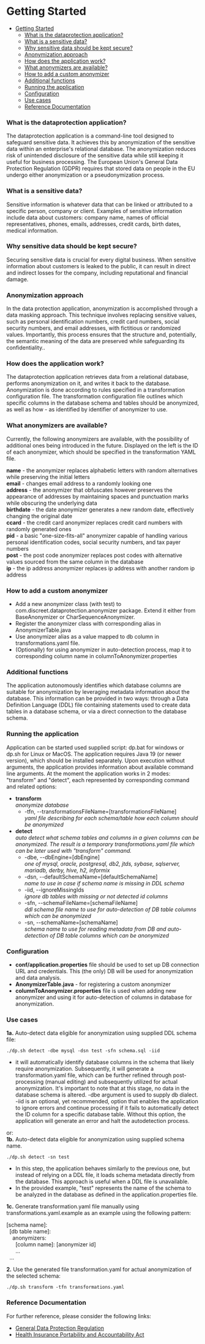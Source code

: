 # Getting Started

 <!-- TOC -->
* [Getting Started](#getting-started)
    * [What is the dataprotection application?](#what-is-the-dataprotection-application)
    * [What is a sensitive data?](#what-is-a-sensitive-data-)
    * [Why sensitive data should be kept secure?](#why-sensitive-data-should-be-kept-secure)
    * [Anonymization approach](#anonymization-approach)
    * [How does the application work?](#how-does-the-application-work)
    * [What anonymizers are available?](#what-anonymizers-are-available)
    * [How to add a custom anonymizer](#how-to-add-a-custom-anonymizer)
    * [Additional functions](#additional-functions)
    * [Running the application](#running-the-application)
    * [Configuration](#configuration)
    * [Use cases](#use-cases)
    * [Reference Documentation](#reference-documentation)
<!-- TOC -->

### What is the dataprotection application?

The dataprotection application is a command-line tool designed to safeguard sensitive data. 
It achieves this by anonymization of the sensitive data within an enterprise's relational database.
The anonymization reduces risk of unintended disclosure of the sensitive data while still keeping it useful for
business processing. The European Union's General Data Protection Regulation (GDPR) requires that stored data 
on people in the EU undergo either anonymization or a pseudonymization process.

### What is a sensitive data? 

Sensitive information is whatever data that can be linked or attributed to a specific person, company or client.
Examples of sensitive information include data about customers: company name, names of official representatives,
phones, emails, addresses, credit cards, birth dates, medical information.

### Why sensitive data should be kept secure?

Securing sensitive data is crucial for every digital business. 
When sensitive information about customers is leaked to the public, it can result in direct and indirect 
losses for the company, including reputational and financial damage.

### Anonymization approach

In the data protection application, anonymization is accomplished through a data masking approach.
This technique involves replacing sensitive values, such as personal identification numbers, credit card numbers, social security numbers, 
and email addresses, with fictitious or randomized values. 
Importantly, this process ensures that the structure and, potentially, the semantic meaning of the data are preserved while safeguarding its confidentiality..

### How does the application work?

The dataprotection application retrieves data from a relational database, performs anonymization on it, 
and writes it back to the database. 
Anonymization is done according to rules specified in a transformation configuration file. 
The transformation configuration file outlines which specific columns in the database schema and 
tables should be anonymized, as well as how - as identified by identifier of anonymizer to use.

### What anonymizers are available?

Currently, the following anonymizers are available, with the possibility of additional ones being introduced in the future.
Displayed on the left is the ID of each anonymizer, which should be specified in the transformation YAML file. 

**name** - the anonymizer replaces alphabetic letters with random alternatives while preserving the initial letters<br/>
**email** - changes email address to a randomly looking one<br/>
**address** - the anonymizer that obfuscates however preserves the appearance of addresses by maintaining spaces and punctuation marks while obscuring the underlying data<br/>
**birthdate** - the date anonymizer generates a new random date, effectively changing the original date<br/>
**ccard** - the credit card anonymizer replaces credit card numbers with randomly generated ones<br/>
**pid** - a basic "one-size-fits-all" anonymizer capable of handling various personal identification codes, social security numbers, and tax payer numbers<br/>
**post** - the post code anonymizer replaces post codes with alternative values sourced from the same column in the database<br/>
**ip** - the ip address anonymizer replaces ip address with another random ip address<br/>

### How to add a custom anonymizer

* Add a new anonymizer class (with test) to com.discreet.dataprotection.anonymizer package. Extend it either from BaseAnonymizer or CharSequenceAnonymizer.
* Register the anonymizer class with corresponding alias in AnonymizerTable.java
* Use anonymizer alias as a value mapped to db column in transformations.yaml file.
* (Optionally) for using anonymizer in auto-detection process, map it to corresponding column name in columnToAnonymizer.properties

### Additional functions

The application autonomously identifies which database columns are suitable for anonymization by leveraging metadata information about the database. 
This information can be provided in two ways: through a Data Definition Language (DDL) file containing statements used to create data tables in a database schema, or via a direct connection to the database schema.

### Running the application

Application can be started used supplied script: dp.bat for windows or dp.sh for Linux or MacOS.
The application requires Java 19 (or newer version), which should be installed separately.
Upon execution without arguments, the application provides information about available command line arguments. 
At the moment the application works in 2 modes: "transform" and "detect", each represented by corresponding 
command and related options:

* **transform** </br>
  _anonymize database_ 
  * -tfn, --transformationsFileName=[transformationsFileName] </br>
  _yaml file describing for each schema/table how each column should be anonymized_
* **detect** </br>
  _auto detect what schema tables and columns in a given columns can be anonymized. The result is a temporary 
transformations.yaml file which can be later used with "transform" command._
  * -dbe, --dbEngine=[dbEngine] </br>
  _one of mysql, oracle, postgresql, db2, jtds, sybase, sqlserver, mariadb, derby, hive, h2, informix_
  * -dsn, --defaultSchemaName=[defaultSchemaName] </br>
  _name to use in case if schema name is missing in DDL schema_
  * -iid, --ignoreMissingIds </br>
  _ignore db tables with missing or not detected id columns_
  * -sfn, --schemaFileName=[schemaFileName] </br>
  _ddl schema file name to use for auto-detection of DB table columns which can be anonymized_
  * -sn, --schemaName=[schemaName] </br>
  _schema name to use for reading metadata from DB and auto-detection of DB table columns which can be anonymized_

### Configuration

* **conf/application.properties** file should be used to set up DB connection URL and credentials.
This (the only) DB will be used for anonymization and data analysis. <br/>
* **AnonymizerTable.java** - for registering a custom anonymizer <br/>
* **columnToAnonymizer.properties** file is used when adding new anonymizer and using it for auto-detection of columns
in database for anonymization.
  
### Use cases

**1a.** Auto-detect data eligible for anonymization using supplied DDL schema file:

`./dp.sh detect -dbe mysql -dsn test -sfn schema.sql -iid`

- it will automatically identify database columns in the schema that likely require anonymization. 
Subsequently, it will generate a transformation.yaml file, which can be further refined through post-processing (manual editing) and subsequently utilized for actual anonymization. 
It's important to note that at this stage, no data in the database schema is altered.
-dbe argument is used to supply db dialect. -iid is an optional, yet recommended, option that enables the application to ignore errors and continue processing if it fails to automatically detect the ID column for a specific database table. 
Without this option, the application will generate an error and halt the autodetection process.

or:<br/>
**1b.** Auto-detect data eligible for anonymization using supplied schema name. 

`./dp.sh detect -sn test`

- In this step, the application behaves similarly to the previous one, but instead of relying on a DDL file, it loads schema metadata directly from the database. 
This approach is useful when a DDL file is unavailable. 
- In the provided example, "test" represents the name of the schema to be analyzed in the database as defined in the application.properties file.

**1c.** Generate transformation.yaml file manually using transformations.yaml.example as an example using the following pattern:

[schema name]&#58;<br/>
&nbsp;&nbsp;[db table name]:<br/>
&nbsp;&nbsp;&nbsp;&nbsp;anonymizers:<br/>
&nbsp;&nbsp;&nbsp;&nbsp;&nbsp;&nbsp;[column name]: [anonymizer id]<br/>
&nbsp;&nbsp;&nbsp;&nbsp;&nbsp;&nbsp;...<br/>
&nbsp;&nbsp;...<br/>

**2.** Use the generated file transformation.yaml for actual anonymization of the selected schema:

`./dp.sh transform -tfn transformations.yaml`

### Reference Documentation
For further reference, please consider the following links:

* [General Data Protection Regulation](https://gdpr-info.eu/)
* [Health Insurance Portability and Accountability Act](https://en.wikipedia.org/wiki/Health_Insurance_Portability_and_Accountability_Act)

